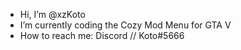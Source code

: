 - Hi, I’m @xzKoto
- I’m currently coding the Cozy Mod Menu for GTA V
- How to reach me: Discord // Koto#5666

<!---
xzKoto/xzKoto is a ✨ special ✨ repository because its `README.md` (this file) appears on your GitHub profile.
You can click the Preview link to take a look at your changes.
--->
